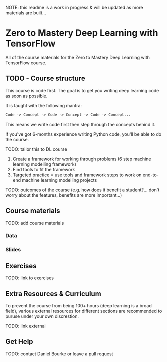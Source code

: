 NOTE: this readme is a work in progress & will be updated as more materials are built...

# Zero to Mastery Deep Learning with TensorFlow
All of the course materials for the Zero to Mastery Deep Learning with TensorFlow course.

## TODO - Course structure

This course is code first. The goal is to get you writing deep learning code as soon as possible.

It is taught with the following mantra:

```
Code -> Concept -> Code -> Concept -> Code -> Concept...
```

This means we write code first then step through the concepts behind it.

If you've got 6-months experience writing Python code, you'll be able to do the course.

TODO: tailor this to DL course
1. Create a framework for working through problems (6 step machine learning modelling framework)
2. Find tools to fit the framework
3. Targeted practice = use tools and framework steps to work on end-to-end machine learning modelling projects

TODO: outcomes of the course (e.g. how does it benefit a student?... don't worry about the features, benefits are more important...)

## Course materials

TODO: add course materials

### Data

### Slides

## Exercises

TODO: link to exercises

## Extra Resources & Curriculum

To prevent the course from being 100+ hours (deep learning is a broad field), various external resources for different sections are recommended to puruse under your own discrestion.

TODO: link external

## Get Help

TODO: contact Daniel Bourke or leave a pull request



